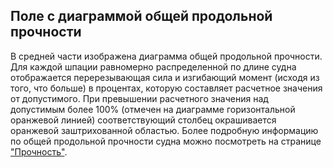 ## Поле с диаграммой общей продольной прочности
В средней части изображена диаграмма общей продольной прочности. Для каждой шпации равномерно распределенной по длине судна отображается перерезывающая сила и изгибающий момент (исходя из того, что больше) в процентах, которую составляет расчетное значения от допустимого. При превышении расчетного значения над допустимым более 100% (отмечен на диаграмме горизонтальной оранжевой линией) соответствующий столбец  окрашивается оранжевой заштрихованной областью. Более подробную информацию по общей продольной прочности судна можно посмотреть на странице ["Прочность"](/docs/user-guide/ru/part07_strength/part07_strength.md).